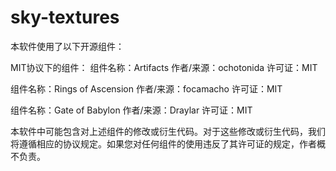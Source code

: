 # sky-textures
本软件使用了以下开源组件：

MIT协议下的组件：
组件名称：Artifacts
作者/来源：ochotonida
许可证：MIT

组件名称：Rings of Ascension
作者/来源：focamacho
许可证：MIT

组件名称：Gate of Babylon
作者/来源：Draylar
许可证：MIT

本软件中可能包含对上述组件的修改或衍生代码。对于这些修改或衍生代码，我们将遵循相应的协议规定。如果您对任何组件的使用违反了其许可证的规定，作者概不负责。
